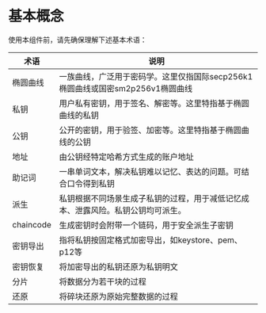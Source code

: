 
# 基本概念

使用本组件前，请先确保理解下述基本术语：

| 术语 | 说明 |
| --- | --- |
| 椭圆曲线 | 一族曲线，广泛用于密码学。这里仅指国际secp256k1椭圆曲线或国密sm2p256v1椭圆曲线 |
| 私钥 | 用户私有密钥，用于签名、解密等。这里特指基于椭圆曲线的私钥 |
| 公钥 | 公开的密钥，用于验签、加密等。这里特指基于椭圆曲线的公钥| 
| 地址 | 由公钥经特定哈希方式生成的账户地址| 
| 助记词 | 一串单词文本，解决私钥难以记忆、表达的问题。可结合口令得到私钥 | 
| 派生 | 私钥根据不同场景生成子私钥的过程，用于减低记忆成本、泄露风险。私钥公钥均可派生。| 
| chaincode | 生成密钥时会附带一个链码，用于安全派生子密钥| 
| 密钥导出 | 指将私钥按固定格式加密导出，如keystore、pem、p12等|
| 密钥恢复 | 将加密导出的私钥还原为私钥明文|
| 分片 | 将数据分为若干块的过程| 
| 还原 | 将碎块还原为原始完整数据的过程|

